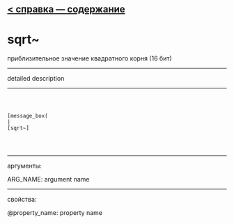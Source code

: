 [< справка — содержание](ceammc_lib.html)
---

# sqrt~


приблизительное значение квадратного корня (16 бит)

---

detailed description
<br>


---


```



[message_box(                                 
|
[sqrt~]


            
```

---
аргументы:

ARG_NAME: argument name<br>

---
свойства:

@property_name: property name<br>

